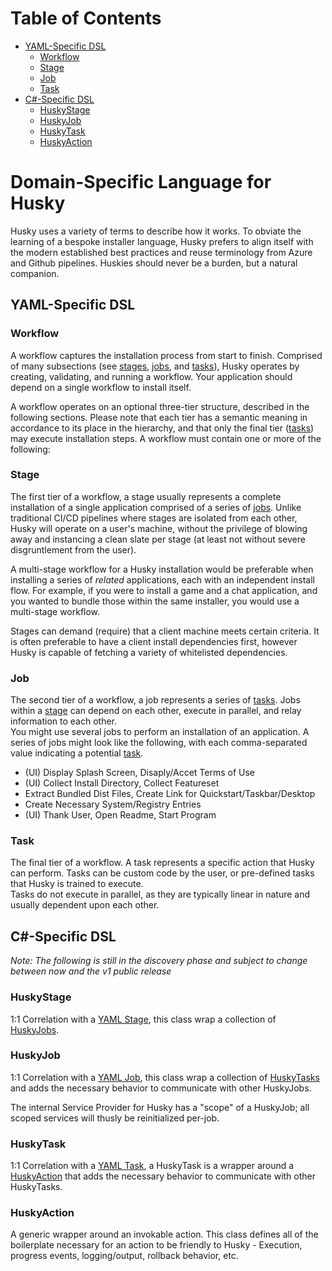 # Table of Contents
- [YAML-Specific DSL](#yaml-specific-dsl)
  * [Workflow](#workflow)
  * [Stage](#stage)
  * [Job](#job)
  * [Task](#task)
- [C#-Specific DSL](#c--specific-dsl)
  * [HuskyStage](#huskystage)
  * [HuskyJob](#huskyjob)
  * [HuskyTask](#huskytask)
  * [HuskyAction](#huskyaction)
# Domain-Specific Language for Husky

Husky uses a variety of terms to describe how it works.
To obviate the learning of a bespoke installer language, Husky prefers to align itself
with the modern established best practices and reuse terminology from Azure and Github pipelines.
Huskies should never be a burden, but a natural companion. 

## YAML-Specific DSL

### Workflow  
A workflow captures the installation process from start to finish.
Comprised of many subsections (see [stages](#stage), [jobs](#job), and [tasks](#task)), Husky operates
by creating, validating, and running a workflow. Your application should depend on a single workflow
to install itself. 

A workflow operates on an optional three-tier structure, described in the following sections. Please note that each tier has a semantic meaning in accordance to its place in the hierarchy, and that only the final tier ([tasks](#task)) may execute installation steps. A workflow must contain one or more of the following:

### Stage
The first tier of a workflow, a stage usually represents a complete installation of a single application comprised of a series of [jobs](#job). Unlike traditional CI/CD pipelines where stages are isolated from each other, Husky will operate on a user's machine, without the privilege of blowing away and instancing a clean slate per stage (at least not without severe disgruntlement from the user). 

A multi-stage workflow for a Husky installation would be preferable when installing a series of _related_ applications, each with an independent install flow. For example, if you were to install a game and a chat application, and you wanted to bundle those within the same installer, you would use a multi-stage workflow.

Stages can demand (require) that a client machine meets certain criteria. It is often preferable to have a client install dependencies first, however Husky is capable of fetching a variety of whitelisted dependencies. 

### Job
The second tier of a workflow, a job represents a series of [tasks](#task). Jobs within a [stage](#stage) can depend on each other, execute in parallel, and relay information to each other.  
You might use several jobs to perform an installation of an application. A series of jobs might look like the following, with each comma-separated value indicating a potential [task](#task).

* (UI) Display Splash Screen, Disaply/Accet Terms of Use
* (UI) Collect Install Directory, Collect Featureset
* Extract Bundled Dist Files, Create Link for Quickstart/Taskbar/Desktop
* Create Necessary System/Registry Entries
* (UI) Thank User, Open Readme, Start Program

### Task
The final tier of a workflow. A task represents a specific action that Husky can perform.
Tasks can be custom code by the user, or pre-defined tasks that Husky is trained to execute.   
Tasks do not execute in parallel, as they are typically linear in nature and usually dependent upon each other.

## C#-Specific DSL 
*Note: The following is still in the discovery phase and subject to change between now and the v1 public release*

### HuskyStage
1:1 Correlation with a [YAML Stage](#stage), this class wrap a collection of [HuskyJobs](#HuskyJob).

### HuskyJob
1:1 Correlation with a [YAML Job](#job), this class wrap a collection of [HuskyTasks](#HuskyTask) and adds the necessary behavior to communicate with other HuskyJobs.

The internal Service Provider for Husky has a "scope" of a HuskyJob; all scoped services will thusly be reinitialized per-job.

### HuskyTask
1:1 Correlation with a [YAML Task](#task), a HuskyTask is a wrapper around a [HuskyAction](#huskyAction) that adds the necessary behavior to communicate with other HuskyTasks. 

### HuskyAction
A generic wrapper around an invokable action. This class defines all of the boilerplate necessary for an action to be friendly to Husky - Execution, progress events, logging/output, rollback behavior, etc.

